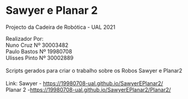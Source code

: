 # Sawyer e Planar 2<br>
Projecto da Cadeira de Robótica - UAL 2021<br>

Realizador Por:<br>
    Nuno Cruz       Nº 30003482<br>
    Paulo Bastos   Nº 19980708<br>
    Ulisses Pinto   Nº 30002889<br> 
<br>
Scripts gerados para criar o trabalho sobre os Robos Sawyer e Planar2<br>
<br>
Link:
  Sawyer - <a href="https://19980708-ual.github.io/SawyerEPlanar2/">https://19980708-ual.github.io/SawyerEPlanar2/</a><br>
  Planar 2 -<a href="https://19980708-ual.github.io/SawyerEPlanar2/Planar2/">https://19980708-ual.github.io/SawyerEPlanar2/Planar2/</a><br>
